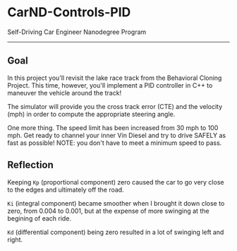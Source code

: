 # CarND-Controls-PID
Self-Driving Car Engineer Nanodegree Program

---

[//]: # (Image Reference)

[video1]: ./30mph.mov "30MPH video"
[video2]: ./55mph.mov "55MPH video"

## Goal

In this project you'll revisit the lake race track from the Behavioral Cloning Project. This time, however, you'll implement a PID controller in C++ to maneuver the vehicle around the track!

The simulator will provide you the cross track error (CTE) and the velocity (mph) in order to compute the appropriate steering angle.

One more thing. The speed limit has been increased from 30 mph to 100 mph. Get ready to channel your inner Vin Diesel and try to drive SAFELY as fast as possible! NOTE: you don't have to meet a minimum speed to pass.

## Reflection

Keeping `Kp` (proportional component) zero caused the car to go very close to the edges and ultimately off the road.

`Ki` (integral component) became smoother when I brought it down close to zero, from 0.004 to 0.001, but at the expense of more swinging at the begining of each ride.

`Kd` (differential component) being zero resulted in a lot of swinging left and right.